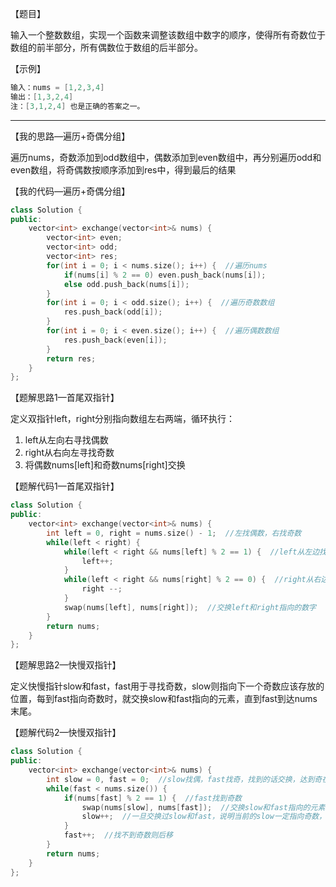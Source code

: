 【题目】

输入一个整数数组，实现一个函数来调整该数组中数字的顺序，使得所有奇数位于数组的前半部分，所有偶数位于数组的后半部分。

【示例】

```c++
输入：nums = [1,2,3,4]
输出：[1,3,2,4] 
注：[3,1,2,4] 也是正确的答案之一。
```

---

【我的思路—遍历+奇偶分组】

遍历nums，奇数添加到odd数组中，偶数添加到even数组中，再分别遍历odd和even数组，将奇偶数按顺序添加到res中，得到最后的结果

【我的代码—遍历+奇偶分组】

```c++
class Solution {
public:
    vector<int> exchange(vector<int>& nums) {
        vector<int> even;
        vector<int> odd;
        vector<int> res;
        for(int i = 0; i < nums.size(); i++) {  //遍历nums
            if(nums[i] % 2 == 0) even.push_back(nums[i]);
            else odd.push_back(nums[i]);
        }
        for(int i = 0; i < odd.size(); i++) {  //遍历奇数数组
            res.push_back(odd[i]);
        }
        for(int i = 0; i < even.size(); i++) {  //遍历偶数数组
            res.push_back(even[i]);
        }
        return res;
    }
};
```

【题解思路1—首尾双指针】

定义双指针left，right分别指向数组左右两端，循环执行：

1. left从左向右寻找偶数
2. right从右向左寻找奇数
3. 将偶数nums[left]和奇数nums[right]交换

【题解代码1—首尾双指针】

```c++
class Solution {
public:
    vector<int> exchange(vector<int>& nums) {
        int left = 0, right = nums.size() - 1;  //左找偶数，右找奇数
        while(left < right) {
            while(left < right && nums[left] % 2 == 1) {  //left从左边找偶数
                left++;
            }
            while(left < right && nums[right] % 2 == 0) {  //right从右边找奇数
                right --;
            }
            swap(nums[left], nums[right]);  //交换left和right指向的数字
        }
        return nums;
    }
};
```

【题解思路2—快慢双指针】

定义快慢指针slow和fast，fast用于寻找奇数，slow则指向下一个奇数应该存放的位置，每到fast指向奇数时，就交换slow和fast指向的元素，直到fast到达nums末尾。

【题解代码2—快慢双指针】

```c++
class Solution {
public:
    vector<int> exchange(vector<int>& nums) {
        int slow = 0, fast = 0;  //slow找偶，fast找奇，找到的话交换，达到奇在前，偶在后
        while(fast < nums.size()) {
            if(nums[fast] % 2 == 1) {  //fast找到奇数
                swap(nums[slow], nums[fast]);  //交换slow和fast指向的元素
                slow++;  //一旦交换过slow和fast，说明当前的slow一定指向奇数，那么slow后移，用于指向下一个奇数应当存放的位置
            }
            fast++;  //找不到奇数则后移
        }
        return nums;
    }
};
```

